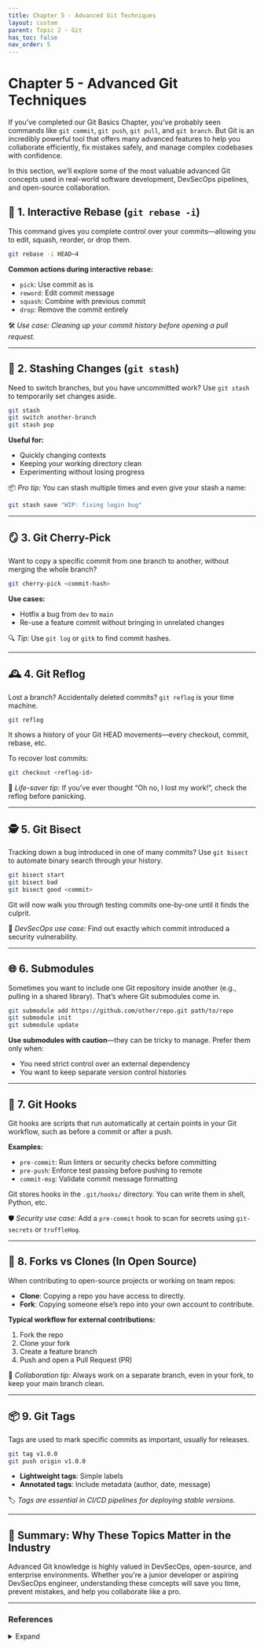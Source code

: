 ```yaml
---
title: Chapter 5 - Advanced Git Techniques
layout: custom
parent: Topic 2 - Git
has_toc: false
nav_order: 5
---
```


# Chapter 5 - Advanced Git Techniques

If you’ve completed our Git Basics Chapter, you’ve probably seen commands like `git commit`, `git push`, `git pull`, and `git branch`. But Git is an incredibly powerful tool that offers many advanced features to help you collaborate efficiently, fix mistakes safely, and manage complex codebases with confidence.

In this section, we’ll explore some of the most valuable advanced Git concepts used in real-world software development, DevSecOps pipelines, and open-source collaboration.

## 🌲 1. Interactive Rebase (`git rebase -i`)

This command gives you complete control over your commits—allowing you to edit, squash, reorder, or drop them.

```bash
git rebase -i HEAD~4
```

**Common actions during interactive rebase:**
- `pick`: Use commit as is  
- `reword`: Edit commit message  
- `squash`: Combine with previous commit  
- `drop`: Remove the commit entirely  

🛠️ *Use case: Cleaning up your commit history before opening a pull request.*

---

## 🧳 2. Stashing Changes (`git stash`)

Need to switch branches, but you have uncommitted work? Use `git stash` to temporarily set changes aside.

```bash
git stash
git switch another-branch
git stash pop
```

**Useful for:**
- Quickly changing contexts  
- Keeping your working directory clean  
- Experimenting without losing progress  

📦 *Pro tip:* You can stash multiple times and even give your stash a name:

```bash
git stash save "WIP: fixing login bug"
```

---

## 🪞 3. Git Cherry-Pick

Want to copy a specific commit from one branch to another, without merging the whole branch?

```bash
git cherry-pick <commit-hash>
```

**Use cases:**
- Hotfix a bug from `dev` to `main`
- Re-use a feature commit without bringing in unrelated changes

🔍 *Tip:* Use `git log` or `gitk` to find commit hashes.

---

## 🕰️ 4. Git Reflog

Lost a branch? Accidentally deleted commits? `git reflog` is your time machine.

```bash
git reflog
```

It shows a history of your Git HEAD movements—every checkout, commit, rebase, etc.

To recover lost commits:

```bash
git checkout <reflog-id>
```

🚨 *Life-saver tip:* If you've ever thought “Oh no, I lost my work!”, check the reflog before panicking.

---

## 🕵️ 5. Git Bisect

Tracking down a bug introduced in one of many commits? Use `git bisect` to automate binary search through your history.

```bash
git bisect start
git bisect bad
git bisect good <commit>
```

Git will now walk you through testing commits one-by-one until it finds the culprit.

🐛 *DevSecOps use case:* Find out exactly which commit introduced a security vulnerability.

---

## 🌐 6. Submodules

Sometimes you want to include one Git repository inside another (e.g., pulling in a shared library). That’s where Git submodules come in.

```bash
git submodule add https://github.com/other/repo.git path/to/repo
git submodule init
git submodule update
```

**Use submodules with caution**—they can be tricky to manage. Prefer them only when:
- You need strict control over an external dependency
- You want to keep separate version control histories

---

## 🔑 7. Git Hooks

Git hooks are scripts that run automatically at certain points in your Git workflow, such as before a commit or after a push.

**Examples:**
- `pre-commit`: Run linters or security checks before committing
- `pre-push`: Enforce test passing before pushing to remote
- `commit-msg`: Validate commit message formatting

Git stores hooks in the `.git/hooks/` directory. You can write them in shell, Python, etc.

🛡️ *Security use case:* Add a `pre-commit` hook to scan for secrets using `git-secrets` or `truffleHog`.

---

## 👥 8. Forks vs Clones (In Open Source)

When contributing to open-source projects or working on team repos:

- **Clone**: Copying a repo you have access to directly.
- **Fork**: Copying someone else’s repo into your own account to contribute.

**Typical workflow for external contributions:**
1. Fork the repo  
2. Clone your fork  
3. Create a feature branch  
4. Push and open a Pull Request (PR)  

🤝 *Collaboration tip:* Always work on a separate branch, even in your fork, to keep your main branch clean.

---

## 📦 9. Git Tags

Tags are used to mark specific commits as important, usually for releases.

```bash
git tag v1.0.0
git push origin v1.0.0
```

- **Lightweight tags**: Simple labels  
- **Annotated tags**: Include metadata (author, date, message)  

🏷️ *Tags are essential in CI/CD pipelines for deploying stable versions.*

---

## 🧩 Summary: Why These Topics Matter in the Industry

Advanced Git knowledge is highly valued in DevSecOps, open-source, and enterprise environments. Whether you're a junior developer or aspiring DevSecOps engineer, understanding these concepts will save you time, prevent mistakes, and help you collaborate like a pro.

---

### References
<details>
  <summary>Expand</summary>
  <b>1.</b> “Advanced Git Tutorials.” <i>Atlassian Git Tutorials</i>, <a href="https://www.atlassian.com/git/tutorials/advanced-overview" target="_blank">atlassian.com/git/tutorials/advanced-overview</a>. Accessed 14 May 2025.
</details>